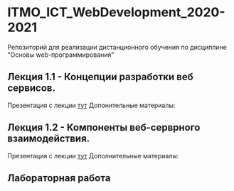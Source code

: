 # ITMO_ICT_WebDevelopment_2020-2021
Репозиторий для реализации дистанционного обучения по дисциплине "Основы web-программирования"

## Лекция 1.1 - Концепции разработки веб сервисов.
Презентация с лекции [тут](https://drive.google.com/file/d/1uZMyzGn_42krfuEdR-pLmcrb2LGqYNmx/view?usp=sharing)
Допонительные материалы:

## Лекция 1.2 - Компоненты веб-серврного взаимодействия.
Презентация с лекции [тут](https://drive.google.com/file/d/1Jp_7c5GcK8TeLii2yEDuSmjLyXIlGQs1/view?usp=sharing)
Дополнительные материалы:

## Лабораторная работа 


